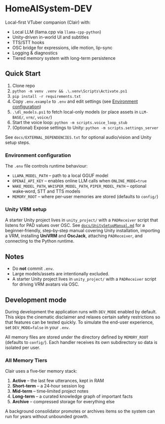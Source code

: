 ﻿# HomeAISystem-DEV

Local-first VTuber companion (Clair) with:

- Local LLM (llama.cpp via `llama-cpp-python`)
- Unity-driven in-world UI and subtitles
- TTS/STT hooks
- OSC bridge for expressions, idle motion, lip-sync
- Logging & diagnostics
- Tiered memory system with long-term persistence

## Quick Start

1. Clone repo
2. `python -m venv .venv && .\.venv\Scripts\Activate.ps1`
3. `pip install -r requirements.txt`
4. Copy `.env.example` to `.env` and edit settings (see [Environment configuration](#environment-configuration))
5. `.\dl_models.ps1` to fetch local-only models (or place assets in `LLM-BASE/`,
   `vrm/`, `voice/`)
6. Start the voice loop: `python -m scripts.voice_loop_stub`
7. (Optional) Expose settings to Unity: `python -m scripts.settings_server`

See `docs/EXTERNAL_DEPENDENCIES.txt` for optional audio/vision and Unity setup steps.

### Environment configuration

The `.env` file controls runtime behaviour:

- `LLAMA_MODEL_PATH` – path to a local GGUF model
- `OPENAI_API_KEY` – enables online LLM calls when `ONLINE_MODE=true`
- `WAKE_MODEL_PATH`, `WHISPER_MODEL_PATH`, `PIPER_MODEL_PATH` – optional
  wake‑word, STT and TTS models
- `MEMORY_ROOT` – where per‑user memories are stored (defaults to `config/`)

### Unity VRM setup

A starter Unity project lives in `unity_project/` with a `PADReceiver` script
that listens for PAD values over OSC. See [`docs/UnitySetupManual.md`](docs/UnitySetupManual.md)
for a beginner‑friendly, step‑by‑step manual covering Unity installation,
importing a VRM, installing **UniVRM** and **OscJack**, attaching `PADReceiver`,
and connecting to the Python runtime.

## Notes

- Do **not** commit `.env`.
- Large models/assets are intentionally excluded.
- A starter Unity project lives in `unity_project/` with a `PADReceiver` script
  for driving VRM avatars via OSC.

## Development mode

During development the application runs with `DEV_MODE` enabled by default. This
skips the cinematic disclaimer and relaxes certain safety restrictions so that
features can be tested quickly. To simulate the end-user experience, set
`DEV_MODE=false` in your `.env`.

All memory files are stored under the directory defined by `MEMORY_ROOT`
(defaults to `config/`). Each handler receives its own subdirectory so data
is isolated per user.

### All Memory Tiers

Clair uses a five‑tier memory stack:

1. **Active** – the last few utterances, kept in RAM
2. **Short‑term** – a 24‑hour session log
3. **Mid‑term** – time‑limited project notes
4. **Long‑term** – a curated knowledge graph of important facts
5. **Archive** – compressed storage for everything else

A background consolidator promotes or archives items so the system can run
for years without unbounded growth.
